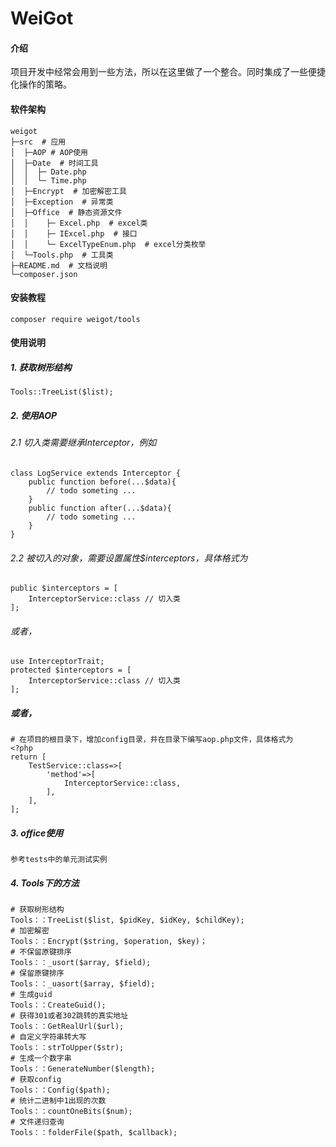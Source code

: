 # WeiGot

#### 介绍
项目开发中经常会用到一些方法，所以在这里做了一个整合。同时集成了一些便捷化操作的策略。

#### 软件架构
```
weigot
├─src  # 应用
│  ├─AOP # AOP使用
│  ├─Date  # 时间工具
│  │  ├─ Date.php
│  │  └─ Time.php
│  ├─Encrypt  # 加密解密工具
│  ├─Exception  # 异常类
│  ├─Office  # 静态资源文件
│  │    ├─ Excel.php  # excel类
│  │    ├─ IExcel.php  # 接口
│  │    └─ ExcelTypeEnum.php  # excel分类枚举
│  └─Tools.php  # 工具类
├─README.md  # 文档说明
└─composer.json
```

#### 安装教程
```
composer require weigot/tools
```

#### 使用说明

##### 1. 获取树形结构
```
Tools::TreeList($list);
```
##### 2. 使用AOP
###### 2.1 切入类需要继承Interceptor，例如
```
class LogService extends Interceptor {
    public function before(...$data){
        // todo someting ...
    }
    public function after(...$data){
        // todo someting ...
    }
}
```
###### 2.2 被切入的对象，需要设置属性$interceptors，具体格式为
```
public $interceptors = [
    InterceptorService::class // 切入类
];
```
###### 或者，
```
use InterceptorTrait;
protected $interceptors = [
    InterceptorService::class // 切入类
];
```
##### 或者，
```$xslt
# 在项目的根目录下，增加config目录，并在目录下编写aop.php文件，具体格式为
<?php
return [
    TestService::class=>[
        'method'=>[
            InterceptorService::class,
        ],
    ],
];
```

##### 3. office使用
```
参考tests中的单元测试实例
```

##### 4. Tools下的方法
```$xslt
# 获取树形结构
Tools：：TreeList($list, $pidKey, $idKey, $childKey);
# 加密解密
Tools：：Encrypt($string, $operation, $key)；
# 不保留原键排序
Tools：：_usort($array, $field);
# 保留原键排序
Tools：：_uasort($array, $field);
# 生成guid
Tools：：CreateGuid();
# 获得301或者302跳转的真实地址
Tools：：GetRealUrl($url);
# 自定义字符串转大写
Tools：：strToUpper($str);
# 生成一个数字串
Tools：：GenerateNumber($length);
# 获取config
Tools：：Config($path);
# 统计二进制中1出现的次数
Tools：：countOneBits($num);
# 文件递归查询
Tools：：folderFile($path, $callback);
```